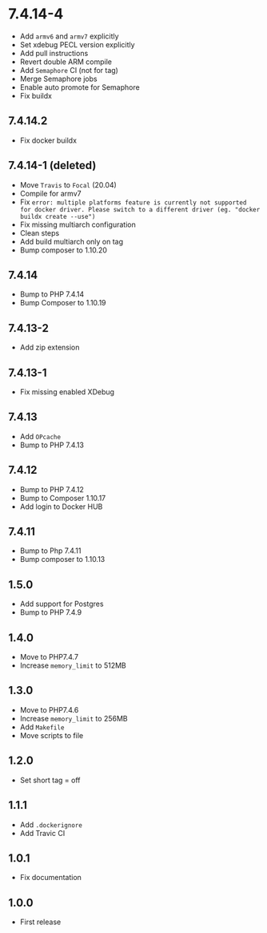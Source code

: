 # 7.4.14-4
+ Add `armv6` and `armv7` explicitly
+ Set xdebug PECL version explicitly
+ Add pull instructions
+ Revert double ARM compile
+ Add `Semaphore` CI (not for tag)
+ Merge Semaphore jobs
+ Enable auto promote for Semaphore
+ Fix buildx

## 7.4.14.2
+ Fix docker buildx

## 7.4.14-1 (deleted)
+ Move `Travis` to `Focal` (20.04)
+ Compile for armv7
+ Fix `error: multiple platforms feature is currently not supported for docker driver. Please switch to a different driver (eg. "docker buildx create --use")`
+ Fix missing multiarch configuration
+ Clean steps
+ Add build multiarch only on tag
+ Bump composer to 1.10.20

## 7.4.14
+ Bump to PHP 7.4.14
+ Bump Composer to 1.10.19

## 7.4.13-2
+ Add zip extension

## 7.4.13-1
+ Fix missing enabled XDebug

## 7.4.13
+ Add `OPcache`
+ Bump to PHP 7.4.13

## 7.4.12
+ Bump to PHP 7.4.12
+ Bump to Composer 1.10.17
+ Add login to Docker HUB


## 7.4.11

+ Bump to Php 7.4.11
+ Bump composer to 1.10.13

## 1.5.0
+ Add support for Postgres
+ Bump to PHP 7.4.9

## 1.4.0
+ Move to PHP7.4.7
+ Increase `memory_limit` to 512MB 

## 1.3.0
+ Move to PHP7.4.6
+ Increase `memory_limit` to 256MB
+ Add `Makefile`
+ Move scripts to file

## 1.2.0
+ Set short tag = off

## 1.1.1
+ Add `.dockerignore`
+ Add Travic CI

## 1.0.1
+ Fix documentation

## 1.0.0
+ First release